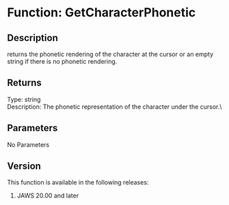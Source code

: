 # Function: GetCharacterPhonetic

## Description

returns the phonetic rendering of the character at the cursor or an
empty string if there is no phonetic rendering.

## Returns

Type: string\
Description: The phonetic representation of the character under the
cursor.\

## Parameters

No Parameters

## Version

This function is available in the following releases:

1.  JAWS 20.00 and later

